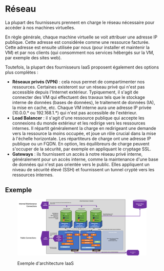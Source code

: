 # Réseau

La plupart des fournisseurs prennent en charge le réseau nécessaire pour accéder à nos machines virtuelles.

En règle générale, chaque machine virtuelle se voit attribuer une adresse IP publique. Cette adresse est considérée comme une ressource facturée. Cette adresse est ensuite utilisée par nous (pour installer et maintenir la VM) et par nos clients (qui consomment nos services hébergés sur la VM, par exemple des sites web).

Toutefois, la plupart des fournisseurs IaaS proposent également des options plus complètes : 

* **Réseaux privés (VPN)** : cela nous permet de compartimenter nos ressources. Certaines existeront sur un réseau privé qui n'est pas accessible depuis l'Internet extérieur. Typiquement, il s'agit de connecter des VM qui effectuent des travaux tels que le stockage interne de données (bases de données), le traitement de données (IA), la mise en cache, etc. Chaque VM interne aura une adresse IP privée (10.0.0.* ou 192.168.1.*) qui n'est pas accessible de l'extérieur.
* **Load Balancer** : il s'agit d'une ressource publique qui accepte les connexions du monde extérieur et les redirige vers les ressources internes. Il répartit généralement la charge en redirigeant une demande vers la ressource la moins occupée, et joue un rôle crucial dans la mise à l'échelle horizontale. Les répartiteurs de charge ont une adresse IP publique ou un FQDN. En option, les équilibreurs de charge peuvent s'occuper de la sécurité, par exemple en appliquant le cryptage SSL.
* **Gateways** : ils fournissent un accès à notre réseau privé interne, généralement pour un accès interne, comme la maintenance d'une base de données qui n'est pas orientée vers le public. Elles appliquent un niveau de sécurité élevé (SSH) et fournissent un tunnel crypté vers les ressources internes.

## Exemple


<figure><img src="../graphics//example-architecture.png" alt=""><figcaption><p>Exemple d'architecture IaaS</p></figcaption></figure>